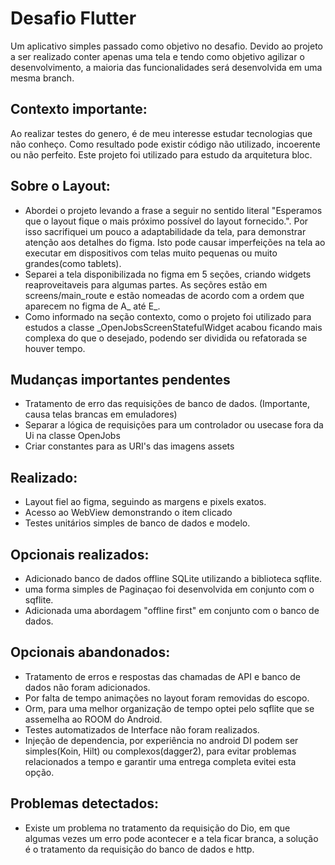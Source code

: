# Desafio Flutter
Um aplicativo simples passado como objetivo no desafio.
Devido ao projeto a ser realizado conter apenas uma tela e tendo como objetivo agilizar o desenvolvimento, a maioria das funcionalidades será desenvolvida em uma mesma branch.

## Contexto importante: </br>
Ao realizar testes do genero, é de meu interesse estudar tecnologias que não conheço. Como resultado pode existir código não utilizado, incoerente ou não perfeito. Este projeto foi utilizado para estudo da arquitetura bloc.

## Sobre o Layout:
* Abordei o projeto levando a frase a seguir no sentido literal "Esperamos que o layout fique o mais próximo possível do layout fornecido.". Por isso sacrifiquei um pouco a adaptabilidade da tela, para demonstrar atenção aos detalhes do figma. Isto pode causar imperfeições na tela ao executar em dispositivos com telas muito pequenas ou muito grandes(como tablets). </br>
* Separei a tela disponibilizada no figma em 5 seções, criando widgets reaproveitaveis para algumas partes. As seçõres estão em screens/main_route e estão nomeadas de acordo com a ordem que aparecem no figma de A_ até E_. </br>
* Como informado na seção contexto, como o projeto foi utilizado para estudos a classe _OpenJobsScreenStatefulWidget acabou ficando mais complexa do que o desejado, podendo ser dividida ou refatorada se houver tempo. </br>

## Mudanças importantes pendentes
 * Tratamento de erro das requisições de banco de dados. (Importante, causa telas brancas em emuladores)
 * Separar a lógica de requisições para um controlador ou usecase fora da Ui na classe OpenJobs
 * Criar constantes para as URI's das imagens assets

## Realizado: </br>
 * Layout fiel ao figma, seguindo as margens e pixels exatos. 
 * Acesso ao WebView demonstrando o item clicado
 * Testes unitários simples de banco de dados e modelo.
 
## Opcionais realizados: </br>
 * Adicionado banco de dados offline SQLite utilizando a biblioteca sqflite.
 * uma forma simples de Paginaçao foi desenvolvida em conjunto com o sqflite.
 * Adicionada uma abordagem "offline first" em conjunto com o banco de dados.

## Opcionais abandonados: </br>
* Tratamento de erros e respostas das chamadas de API e banco de dados não foram adicionados.
* Por falta de tempo animações no layout foram removidas do escopo.
* Orm, para uma melhor organização de tempo optei pelo sqflite que se assemelha ao ROOM do Android.
* Testes automatizados de Interface não foram realizados.
* Injeção de dependencia, por experiência no android DI podem ser simples(Koin, Hilt) ou complexos(dagger2), para evitar problemas relacionados a tempo e garantir uma entrega completa evitei esta opção.

## Problemas detectados: </br>
* Existe um problema no tratamento da requisição do Dio, em que algumas vezes um erro pode acontecer e a tela ficar branca, a solução é o tratamento da requisição do banco de dados e http.

